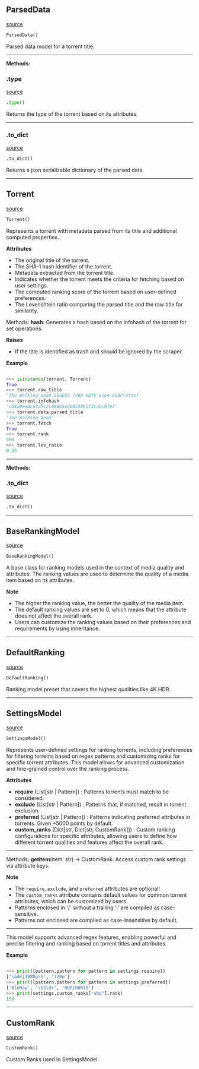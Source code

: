 ## ParsedData
[source](https://github.com/dreulavelle/rank-torrent-name/blob/main/RTN/models.py/#L32)
```python 
ParsedData()
```
Parsed data model for a torrent title.

---

**Methods:**


### .type
[source](https://github.com/dreulavelle/rank-torrent-name/blob/main/RTN/models.py/#L85)
```python
.type()
```
Returns the type of the torrent based on its attributes.

---

### .to_dict
[source](https://github.com/dreulavelle/rank-torrent-name/blob/main/RTN/models.py/#L91)
```python
.to_dict()
```
Returns a json serializable dictionary of the parsed data.

----


## Torrent
[source](https://github.com/dreulavelle/rank-torrent-name/blob/main/RTN/models.py/#L94)
```python 
Torrent()
```
Represents a torrent with metadata parsed from its title and additional computed properties.

**Attributes**

* The original title of the torrent.
* The SHA-1 hash identifier of the torrent.
* Metadata extracted from the torrent title.
* Indicates whether the torrent meets the criteria for fetching based on user settings.
* The computed ranking score of the torrent based on user-defined preferences.
* The Levenshtein ratio comparing the parsed title and the raw title for similarity.

Methods:
    __hash__: Generates a hash based on the infohash of the torrent for set operations.

**Raises**

* If the title is identified as trash and should be ignored by the scraper.

**Example**

```python

>>> isinstance(torrent, Torrent)
True
>>> torrent.raw_title
'The Walking Dead S05E03 720p HDTV x264-ASAP[ettv]'
>>> torrent.infohash
'c08a9ee8ce3a5c2c08865e2b05406273cabc97e7'
>>> torrent.data.parsed_title
'The Walking Dead'
>>> torrent.fetch
True
>>> torrent.rank
500
>>> torrent.lev_ratio
0.95
```

----

**Methods:**

### .to_dict
[source](https://github.com/dreulavelle/rank-torrent-name/blob/main/RTN/models.py/#L168)
```python
.to_dict()
```

----

## BaseRankingModel
[source](https://github.com/dreulavelle/rank-torrent-name/blob/main/RTN/models.py/#L171)
```python 
BaseRankingModel()
```

A base class for ranking models used in the context of media quality and attributes.
The ranking values are used to determine the quality of a media item based on its attributes.

**Note**

- The higher the ranking value, the better the quality of the media item.
- The default ranking values are set to 0, which means that the attribute does not affect the overall rank.
- Users can customize the ranking values based on their preferences and requirements by using inheritance.

----


## DefaultRanking
[source](https://github.com/dreulavelle/rank-torrent-name/blob/main/RTN/models.py/#L258)
```python 
DefaultRanking()
```
Ranking model preset that covers the highest qualities like 4K HDR.

---

## SettingsModel
[source](https://github.com/dreulavelle/rank-torrent-name/blob/main/RTN/models.py/#L437)
```python 
SettingsModel()
```

Represents user-defined settings for ranking torrents, including preferences for filtering torrents
based on regex patterns and customizing ranks for specific torrent attributes. This model allows for
advanced customization and fine-grained control over the ranking process.

**Attributes**

* **require** (List[str | Pattern]) : Patterns torrents must match to be considered.
* **exclude** (List[str | Pattern]) : Patterns that, if matched, result in torrent exclusion.
* **preferred** (List[str | Pattern]) : Patterns indicating preferred attributes in torrents. Given +5000 points by default.
* **custom_ranks** (Dict[str, Dict[str, CustomRank]]) : Custom ranking configurations for specific attributes, allowing users to define how different torrent qualities and features affect the overall rank.

---
Methods:
    __getitem__(item: str) -> CustomRank: Access custom rank settings via attribute keys.


**Note**

- The `require`, `exclude`, and `preferred` attributes are optional!
- The `custom_ranks` attribute contains default values for common torrent attributes, which can be customized by users.
- Patterns enclosed in '/' without a trailing 'i' are compiled as case-sensitive.
- Patterns not enclosed are compiled as case-insensitive by default.

---
This model supports advanced regex features, enabling powerful and precise filtering and ranking based on torrent titles and attributes.


**Example**


```python

>>> print([pattern.pattern for pattern in settings.require])
['\b4K|1080p\b', '720p']
>>> print([pattern.pattern for pattern in settings.preferred])
['BluRay', '\bS\d+', 'HDR|HDR10']
>>> print(settings.custom_ranks["uhd"].rank)
150
```

----


## CustomRank
[source](https://github.com/dreulavelle/rank-torrent-name/blob/main/RTN/models.py/#L430)
```python 
CustomRank()
```

Custom Ranks used in SettingsModel.
